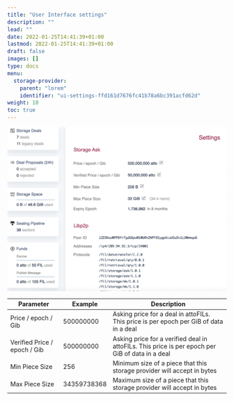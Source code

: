 ```yaml
---
title: "User Interface settings"
description: ""
lead: ""
date: 2022-01-25T14:41:39+01:00
lastmod: 2022-01-25T14:41:39+01:00
draft: false
images: []
type: docs
menu:
  storage-provider:
    parent: "lorem"
    identifier: "ui-settings-ffd161d7676fc41b78a6bc391acfd62d"
weight: 10
toc: true
---
```




![Settings Page Screenshot](<Filecoin-Boost-WebUI.png>)



| Parameter                    | Example     | Description                                                                                      |
| ---------------------------- | ----------- | ------------------------------------------------------------------------------------------------ |
| Price / epoch / Gib          | 500000000   | Asking price for a deal in attoFILs. This price is per epoch per GiB of data in a deal          |
| Verified Price / epoch / Gib | 500000000   | Asking price for a verified deal in attoFILs. This price is per epoch per GiB of data in a deal |
| Min Piece Size               | 256         | Minimum size of a piece that this storage provider will accept in bytes                               |
| Max Piece Size               | 34359738368 | Maximum size of a piece that this storage provider will accept in bytes                               |



